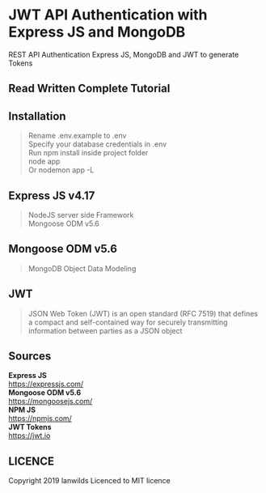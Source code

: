 # JWT API Authentication with Express JS and MongoDB
REST API Authentication Express JS, MongoDB and JWT to generate Tokens

## Read Written Complete Tutorial 

## Installation
> Rename .env.example to .env <br>
> Specify your database credentials in .env <br>
> Run npm install inside project folder<br>
> node app<br> Or
> nodemon app -L

## Express JS v4.17
> NodeJS server side Framework<br>
> Mongoose ODM v5.6<br>
## Mongoose ODM v5.6
> MongoDB Object Data Modeling <br>
## JWT 
> JSON Web Token (JWT) is an open standard (RFC 7519) that defines a compact and self-contained way for securely transmitting information between parties as a JSON object



## Sources
 **Express JS**<br>
  https://expressjs.com/<br>
 **Mongoose ODM v5.6**<br>
  https://mongoosejs.com/<br>
 **NPM JS**<br>
   https://npmjs.com/<br>
 **JWT Tokens**<br>
    https://jwt.io<br>
## LICENCE
Copyright 2019 lanwilds Licenced to MIT licence

